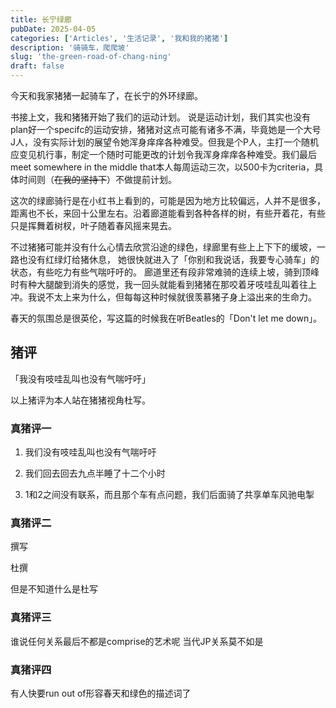 ```yaml
---
title: 长宁绿廊
pubDate: 2025-04-05
categories: ['Articles', '生活记录', '我和我的猪猪']
description: '骑骑车，爬爬坡'
slug: 'the-green-road-of-chang-ning'
draft: false
---
```


今天和我家猪猪一起骑车了，在长宁的外环绿廊。

书接上文，我和猪猪开始了我们的运动计划。
说是运动计划，我们其实也没有plan好一个specifc的运动安排，猪猪对这点可能有诸多不满，毕竟她是一个大号J人，没有实际计划的展望令她浑身痒痒各种难受。但我是个P人，主打一个随机应变见机行事，制定一个随时可能更改的计划令我浑身痒痒各种难受。我们最后meet somewhere in the middle that本人每周运动三次，以500卡为criteria，具体时间则（~~在我的坚持下~~）不做提前计划。

这次的绿廊骑行是在小红书上看到的，可能是因为地方比较偏远，人并不是很多，距离也不长，来回十公里左右。沿着廊道能看到各种各样的树，有些开着花，有些只是挥舞着树杈，叶子随着春风摇来晃去。

不过猪猪可能并没有什么心情去欣赏沿途的绿色，绿廊里有些上上下下的缓坡，一路也没有红绿灯给猪休息， 她很快就进入了「你别和我说话，我要专心骑车」的状态，有些吃力有些气喘吁吁的。
廊道里还有段非常难骑的连续上坡，骑到顶峰时有种大腿酸到消失的感觉，我一回头就能看到猪猪在那咬着牙吱哇乱叫着往上冲。我说不太上来为什么，但每每这种时候就很羡慕猪子身上溢出来的生命力。

春天的氛围总是很英伦，写这篇的时候我在听Beatles的「Don't let me down」。


## 猪评

「我没有吱哇乱叫也没有气喘吁吁」

以上猪评为本人站在猪猪视角杜写。

### 真猪评一

1. 我们没有吱哇乱叫也没有气喘吁吁

1. 我们回去回去九点半睡了十二个小时

1. 1和2之间没有联系，而且那个车有点问题，我们后面骑了共享单车风驰电掣

### 真猪评二

撰写

杜撰

但是不知道什么是杜写

### 真猪评三

谁说任何关系最后不都是comprise的艺术呢 当代JP关系莫不如是 

### 真猪评四

有人快要run out of形容春天和绿色的描述词了 
